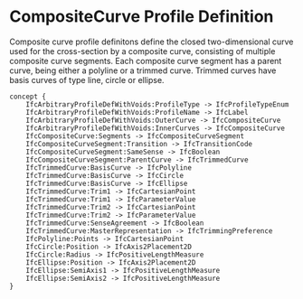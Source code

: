 CompositeCurve Profile Definition
=================================

Composite curve profile definitons define the closed two-dimensional curve used for the cross-section by a composite curve, consisting of multiple composite curve segments. Each composite curve segment has a parent curve, being either a polyline or a trimmed curve. Trimmed curves have basis curves of type line, circle or ellipse.

```
concept {
    IfcArbitraryProfileDefWithVoids:ProfileType -> IfcProfileTypeEnum
    IfcArbitraryProfileDefWithVoids:ProfileName -> IfcLabel
    IfcArbitraryProfileDefWithVoids:OuterCurve -> IfcCompositeCurve
    IfcArbitraryProfileDefWithVoids:InnerCurves -> IfcCompositeCurve
    IfcCompositeCurve:Segments -> IfcCompositeCurveSegment
    IfcCompositeCurveSegment:Transition -> IfcTransitionCode
    IfcCompositeCurveSegment:SameSense -> IfcBoolean
    IfcCompositeCurveSegment:ParentCurve -> IfcTrimmedCurve
    IfcTrimmedCurve:BasisCurve -> IfcPolyline
    IfcTrimmedCurve:BasisCurve -> IfcCircle
    IfcTrimmedCurve:BasisCurve -> IfcEllipse
    IfcTrimmedCurve:Trim1 -> IfcCartesianPoint
    IfcTrimmedCurve:Trim1 -> IfcParameterValue
    IfcTrimmedCurve:Trim2 -> IfcCartesianPoint
    IfcTrimmedCurve:Trim2 -> IfcParameterValue
    IfcTrimmedCurve:SenseAgreement -> IfcBoolean
    IfcTrimmedCurve:MasterRepresentation -> IfcTrimmingPreference
    IfcPolyline:Points -> IfcCartesianPoint
    IfcCircle:Position -> IfcAxis2Placement2D
    IfcCircle:Radius -> IfcPositiveLengthMeasure
    IfcEllipse:Position -> IfcAxis2Placement2D
    IfcEllipse:SemiAxis1 -> IfcPositiveLengthMeasure
    IfcEllipse:SemiAxis2 -> IfcPositiveLengthMeasure
}
```
